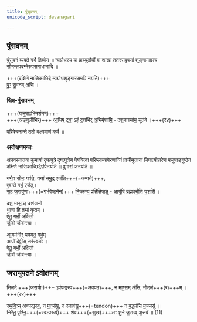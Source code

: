 ```yaml
---
title: पुंसुवनम्
unicode_script: devanagari

---
```


## पुंसवनम्
पुंसुवनं व्यक्ते गर्भे तिष्येण ॥ न्यग्रोधस्य या प्राच्युदीचीं वा शाखा ततस्सवृषणां शुङ्गामाहृत्य सीमन्तवदग्नेरुपसमाधानादि ॥

+++(दक्षिणे नासिकाछिद्रे न्यग्रोधशृङ्गारसमपि नयति)+++  
पु॒ꣳ॒ सु॒वन॑म् असि ।  

### क्षिप्र-पुंसवनम्
+++(यजुषाऽभिमर्शनम्)+++  
+++(अङ्गुलीभिर्)+++ आ॒भिष् ट्वा॒ ऽहं द॒शभि॑र् अ॒भिमृ॑शामि॒ - दश॒मास्या॑य॒ सूत॑वे ।+++(र४)+++  


परिषेचनान्ते ततो वक्ष्यमाणं कर्म ॥  

### अवोक्षणमन्त्रः
अनवस्नातया कुमार्या दृषत्पुत्रे दृषत्पुत्रेण पेषयित्वा परिप्लाव्यापेरणाग्निं प्राचीमुत्तानां निपात्योत्तरेण यजुषाङ्गुष्ठेन दक्षिणे नासिकाच्छिद्रेऽपिनयति ॥
पुमांसं जनयति ॥

यथै॒व सोमः॒ पव॑ते॒, यथा॑ समु॒द्र एज॑ति+++(=कम्पते)+++,  
ए॒वन्ते गर्भ॒ एज॑तु।  
स॒ह ज॒रायु॑णा+++(=गर्भवेष्टनेन)+++ नि॒ष्क्रम्य॒ प्रति॑तिष्ठतु - आयु॑षि ब्रह्मवर्च॒सि य॒शसि॑   ।  

दश॒ मासा॒ञ् छश॑यानो  
धा॒त्रा हि तथा॑ कृ॒तम् ।  
ऐतु॒ गर्भो॒ अक्षि॑तो  
जी॒वो जीव॑न्त्याः ।  

आ॒यम॑नीर् यमयत॒ गर्भ॒म्  
आपो॑ देवी॒स् सर॑स्वतीः ।  
ऐतु॒ गर्भो॒ अक्षि॑तो  
जी॒वो जीव॑न्त्याः ।  

## जरायुपतने ऽवोक्षणम्
तिल॒दे +++(जरायो!)+++ ऽव॑पद्यस्व॒+++(=अवपत)+++, न मा॒ꣳ॒सम् अ॑सि॒, नोदल॑+++(र)+++म् ।+++(र४)+++  

स्थ॒वि॒त्र्य् अव॑पद्यस्व॒, न मा॒ꣳ॒सेषु॒, न स्नाव॑सु॒+++(=tendon)+++ न ब॒द्धम॑सि म॒ज्जसु॑ ।  
निरै॑तु॒ पृश्नि॒+++(=स्वल्परूपं)+++ शेव॑+++(=सुख)+++लꣳ शु॒ने ज॒राय्व् अ॒त्तवे॑ ॥ (11)
